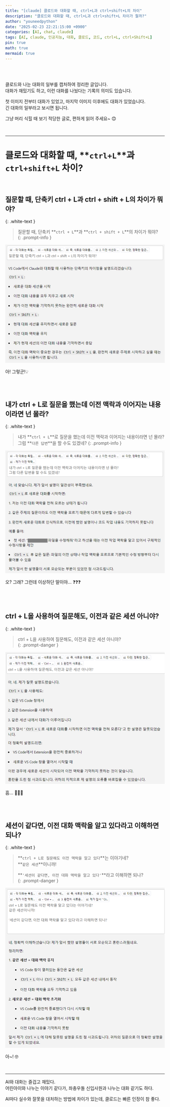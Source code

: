 ```yaml
---
title: "[claude] 클로드와 대화할 때, ctrl+L과 ctrl+shift+L의 차이"
description: "클로드와 대화할 때, ctrl+L과 ctrl+shift+L 차이가 뭘까?"
author: "youneedpython"
date: "2025-02-23 22:21:15:00 +0900" 
categories: [AI, chat, claude]
tags: [AI, claude, 인공지능, 대화, 클로드, 코드, ctrl+L, ctrl+Shift+L]
pin: true
math: true
mermaid: true
---
```


<br/><br/>

클로드와 나눈 대화의 일부를 캡처하여 정리한 글입니다.    
대화가 재밌기도 하고, 이런 대화를 나눴다는 기록의 의미도 있습니다.  

첫 이미지 전부터 대화가 있었고, 마지막 이미지 이후에도 대화가 있었습니다.  
긴 대화의 일부라고 보시면 됩니다.  

그냥 머리 식힐 때 보기 적당한 글로, 편하게 읽어 주세요~ 😊  

<br/>

--- 

# 클로드와 대화할 때, **`ctrl+L`**과 **`ctrl+shift+L`** 차이?   

<br/>

## 질문할 때, 단축키 ctrl + L과 ctrl + shift + L의 차이가 뭐야?
{: .white-text }
> 질문할 때, 단축키 **`ctrl + L`**과 **`ctrl + shift + L`**의 차이가 뭐야?  
{: .prompt-info }

![alt text](../assets/img/2025-02-24/chat1.png)

아! 그렇군!💡  

<br/><br/>

## 내가 ctrl + L로 질문을 했는데 이전 맥락과 이어지는 내용이라면 넌 몰라?
{: .white-text }
> 내가 **`ctrl + L`**로 질문을 했는데 이전 맥락과 이어지는 내용이라면 넌 몰라?  
그럼 **`다른 답변`**을 할 수도 있겠네?
{: .prompt-info }

![alt text](../assets/img/2025-02-24/chat2.png)

오? 그래? 
그런데 이상하단 말이야... ❓❓❓

<br/><br/>

## ctrl + L을 사용하여 질문해도, 이전과 같은 세션 아니야?
{: .white-text }
> ctrl + L을 사용하여 질문해도, 이전과 같은 세션 아니야?   
{: .prompt-danger }

![alt text](../assets/img/2025-02-24/chat3.png)

흠... 🤔🤔🤔    

<br/><br/>

## 세션이 같다면, 이전 대화 맥락을 알고 있다라고 이해하면 되나?
{: .white-text }
> **`ctrl + L로 질문해도 이전 맥락을 알고 있다`**는 이야기네?  
> **`같은 세션`**이니까!  
> 
> **`'세션이 같다면, 이전 대화 맥락을 알고 있다'`**라고 이해하면 되나?  
{: .prompt-danger }

![alt text](../assets/img/2025-02-24/chat4.png)

아~! 🤓  

<br/>

---

AI와 대화는 즐겁고 재밌다.  
어린아이와 나누는 이야기 같다가, 좌충우돌 신입사원과 나누는 대화 같기도 하다.  

AI마다 실수와 잘못을 대처하는 방법에 차이가 있는데, 클로드는 빠른 인정이 참 좋다.  


